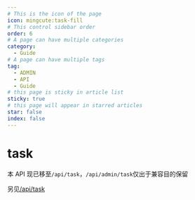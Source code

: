 ```yaml
---
# This is the icon of the page
icon: mingcute:task-fill
# This control sidebar order
order: 6
# A page can have multiple categories
category:
  - Guide
# A page can have multiple tags
tag:
  - ADMIN
  - API
  - Guide
# this page is sticky in article list
sticky: true
# this page will appear in starred articles
star: false
index: false
---
```


# task

本 API 现已移至`/api/task`，`/api/admin/task`仅出于兼容目的保留

另见[/api/task](/guide/api/task.html)
